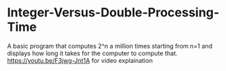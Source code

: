 # Integer-Versus-Double-Processing-Time
A basic program that computes 2^n a million times starting from n=1 and displays how long it takes for the computer to compute that.
https://youtu.be/F3jwg-Jnt1A for video explaination
